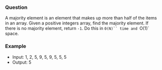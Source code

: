 ### Question

A majority element is an element that makes up more than half of the items in an array. Given a positive integers array, find the majority element. If there is no majority element, return `-1`. Do this in `0(N)`` time and `O(1)` space.

### Example

- Input: 1, 2, 5, 9, 5, 9, 5, 5, 5
- Output: 5
